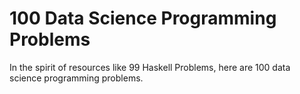 100 Data Science Programming Problems
=====================================

In the spirit of resources like 99 Haskell Problems, here are 100 data science programming problems.
